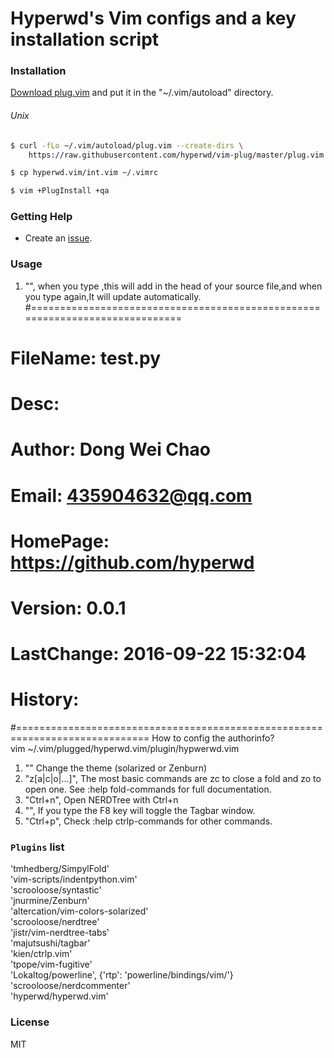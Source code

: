# Hyperwd's Vim configs and a key installation script                                                                

### Installation

[Download plug.vim](https://raw.githubusercontent.com/hyperwd/vim-plug/master/plug.vim)
and put it in the "~/.vim/autoload" directory.

###### Unix

```sh
$ curl -fLo ~/.vim/autoload/plug.vim --create-dirs \
    https://raw.githubusercontent.com/hyperwd/vim-plug/master/plug.vim

$ cp hyperwd.vim/int.vim ~/.vimrc

$ vim +PlugInstall +qa
```

### Getting Help

- Create an [issue](https://github.com/hyperwd/hyperwd.vim/issues/new).

### Usage

1. "<F4>",    when you type <F4>,this will add in the head of your source file,and
   when you type <F4> again,It will update automatically.
 #=============================================================================
 #     FileName: test.py                                                          
 #         Desc:                                                               
 #       Author: Dong Wei Chao                                                 
 #        Email: 435904632@qq.com                                              
 #     HomePage: https://github.com/hyperwd                                    
 #      Version: 0.0.1                                                         
 #   LastChange: 2016-09-22 15:32:04                                           
 #      History:                                                               
 #=============================================================================
 How to config the authorinfo?<br>
    vim ~/.vim/plugged/hyperwd.vim/plugin/hypwerwd.vim
1. "<F5>"     Change the theme (solarized or Zenburn)
1. "z[a|c|o|...]",    The most basic commands are zc to close a fold and zo to open one. See
   :help fold-commands for full documentation.
1. "Ctrl+n",  Open NERDTree with Ctrl+n
1. "<F8>",    If you type the F8 key will toggle the Tagbar window.
1. "Ctrl+p",   Check :help ctrlp-commands for other commands.


### `Plugins` list

'tmhedberg/SimpylFold'                                  
'vim-scripts/indentpython.vim'                          
'scrooloose/syntastic'                                  
'jnurmine/Zenburn'                                      
'altercation/vim-colors-solarized'                      
'scrooloose/nerdtree'                                   
'jistr/vim-nerdtree-tabs'                               
'majutsushi/tagbar'                                     
'kien/ctrlp.vim'                                        
'tpope/vim-fugitive'                                    
'Lokaltog/powerline', {'rtp': 'powerline/bindings/vim/'}
'scrooloose/nerdcommenter'                              
'hyperwd/hyperwd.vim'                                   

### License

MIT

